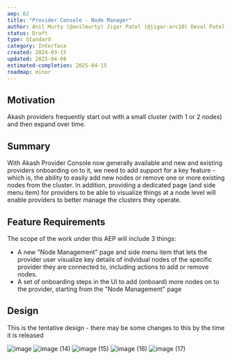 ```yaml
---
aep: 62
title: "Provider Console - Node Manager"
author: Anil Murty (@anilmurty) Jigar Patel (@jigar-arc10) Deval Patel (devalpatel67)
status: Draft
type: Standard
category: Interface
created: 2024-03-15
updated: 2025-04-08
estimated-completion: 2025-04-15
roadmap: minor
---
```



## Motivation

Akash providers frequently start out with a small cluster (with 1 or 2 nodes) and then expand over time.

## Summary

With Akash Provider Console now generally available and new and existing providers onboarding on to it, we need to add support for a key feature - which is, the ability to easily add new nodes or remove one or more existing nodes from the cluster. In addition, providing a dedicated page (and side menu item) for providers to be able to visualize things at a node level will enable providers to better manage the clusters they operate.

## Feature Requirements

The scope of the work under this AEP will include 3 things:
- A new "Node Management" page and side menu item that lets the provider user visualize key details of indvidual nodes of the specific provider they are connected to, including actions to add or remove nodes.
- A set of onboarding steps in the UI to add (onboard) more nodes on to the provider, starting from the "Node Management" page

## Design

This is the tentative design - there may be some changes to this by the time it is released

![image](https://github.com/user-attachments/assets/f6e537ad-0813-4185-aa2d-4ce4b222ae90)
![image (14)](https://github.com/user-attachments/assets/1c5fdc14-c325-4ac1-867a-2e7e489d0f27)
![image (15)](https://github.com/user-attachments/assets/f78f1598-60dd-46b4-8ba7-dfc5470f2cd5)
![image (16)](https://github.com/user-attachments/assets/acac1956-000e-4ea9-bbf2-39ca7b8c10cf)
![image (17)](https://github.com/user-attachments/assets/a101a644-7a11-4acf-b7e9-b5ba625dacad)
